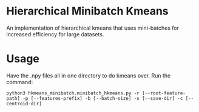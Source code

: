 # Hierarchical Minibatch Kmeans
An implementation of hierarchical kmeans that uses mini-batches for increased efficiency for large datasets.

# Usage
Have the .npy files all in one directory to do kmeans over. Run the command:

```
python3 hkmeans_minibatch.minibatch_hkmeans.py -r [--root-feature-path] -p [--features-prefix] -b [--batch-size] -s [--save-dir] -c [--centroid-dir]
```
